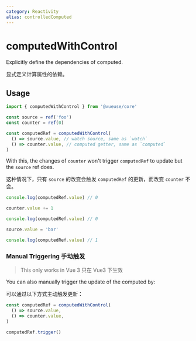 ```yaml
---
category: Reactivity
alias: controlledComputed
---
```


# computedWithControl

Explicitly define the dependencies of computed.

显式定义计算属性的依赖。

## Usage

```ts
import { computedWithControl } from '@vueuse/core'

const source = ref('foo')
const counter = ref(0)

const computedRef = computedWithControl(
  () => source.value, // watch source, same as `watch`
  () => counter.value, // computed getter, same as `computed`
)
```

With this, the changes of `counter` won't trigger `computedRef` to update but the `source` ref does.

这种情况下，只有 `source` 的改变会触发 `computedRef` 的更新，而改变 `counter` 不会。

```ts
console.log(computedRef.value) // 0

counter.value += 1

console.log(computedRef.value) // 0

source.value = 'bar'

console.log(computedRef.value) // 1
```

### Manual Triggering 手动触发

> This only works in Vue 3
> 只在 Vue3 下生效

You can also manually trigger the update of the computed by:

可以通过以下方式主动触发更新：

```ts
const computedRef = computedWithControl(
  () => source.value,
  () => counter.value,
)

computedRef.trigger()
```
